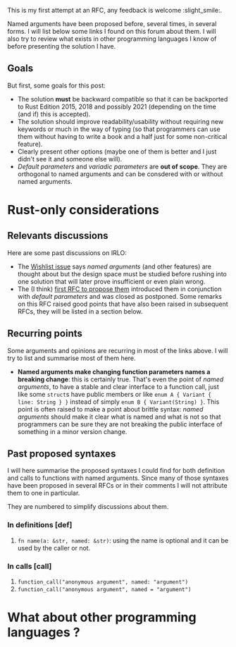 This is my first attempt at an RFC, any feedback is welcome :slight_smile:.

Named arguments have been proposed before, several times, in several forms. I will list below some
links I found on this forum about them. I will also try to review what exists in other programming
languages I know of before presenting the solution I have.

## Goals

But first, some goals for this post:

- The solution **must** be backward compatible so that it can be backported to Rust Edition 2015,
  2018 and possibly 2021 (depending on the time (and if) this is accepted).
- The solution should improve readability/usability without requiring new keywords or much in the
  way of typing (so that programmers can use them without having to write a book and a half just
  for some non-critical feature).
- Clearly present other options (maybe one of them is better and I just didn't see it and someone
  else will).
- *Default parameters* and *variadic parameters* are **out of scope**. They are orthogonal to named
  arguments and can be consdered with or without named arguments.

# Rust-only considerations

## Relevants discussions

Here are some past discussions on IRLO:

- The [Wishlist issue](https://github.com/rust-lang/rfcs/issues/323) says *named arguments* (and
  other features) are thought about but the design space must be studied before rushing into one
  solution that will later prove insufficient or even plain wrong.
- The (I think) [first RFC to propose them](https://github.com/KokaKiwi/rfcs/blob/default_args/active/0000-default-arguments.md)
  introduced them in conjunction with *default parameters* and was closed as postponed. Some
  remarks on this RFC raised good points that have also been raised in subsequent RFCs, they will
  be listed in a section below.

## Recurring points

Some arguments and opinions are recurring in most of the links above. I will try to list and
summarise most of them here.

- **Named arguments make changing function parameters names a breaking change**: this is certainly
 true. That's even the point of *named arguments*, to have a stable and clear interface to a 
 function call, just like some `struct`s have public members or like `enum A { Variant { line: String } }`
 instead of simply `enum B { Variant(String) }`. This point is often raised to make a point about
 brittle syntax: *named arguments* should make it clear what is named and what is not so that 
 programmers can be sure they are not breaking the public interface of something in a minor version
 change.

## Past proposed syntaxes

I will here summarise the proposed syntaxes I could find for both definition and calls to functions
with named arguments. Since many of those syntaxes have been proposed in several RFCs or in their
comments I will not attribute them to one in particular.

They are numbered to simplify discussions about them.

### In definitions [def]

1. `fn name(a: &str, named: &str)`: using the name is optional and it can be used by the caller or
   not.

### In calls [call]

1. `function_call("anonymous argument", named: "argument")`
2. `function_call("anonymous argument", named = "argument")`

# What about other programming languages ?
